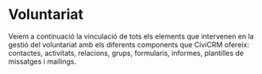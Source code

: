 # Voluntariat

Veiem a continuació la vinculació de tots els elements que intervenen en la gestió del voluntariat amb els diferents components que CiviCRM ofereix: contactes, activitats, relacions, grups, formularis, informes, plantilles de missatges i mailings.